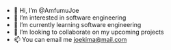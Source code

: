 - 👋 Hi, I’m @AmfumuJoe
- 👀 I’m interested in software engineering
- 🌱 I’m currently learning software engineering
- 💞️ I’m looking to collaborate on my upcoming projects
- 📫 You can email me joekima@mail.com


